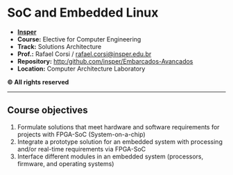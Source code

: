 # SoC and Embedded Linux

- [**Insper**](https://www.insper.edu.br/)
- **Course:** Elective for Computer Engineering
- **Track:** Solutions Architecture
- **Prof.:** Rafael Corsi / rafael.corsi@insper.edu.br
- **Repository:** [http:/github.com/insper/Embarcados-Avancados](http:/github.com/insper/Embarcados-Avancados)
- **Location:** Computer Architecture Laboratory 

**© All rights reserved**

---

## Course objectives

1. Formulate solutions that meet hardware and software requirements for projects with FPGA-SoC (System-on-a-chip)
2. Integrate a prototype solution for an embedded system with processing and/or real-time requirements via FPGA-SoC
3. Interface different modules in an embedded system (processors, firmware, and operating systems)
